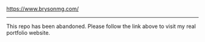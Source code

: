 https://www.brysonmg.com/

---
This repo has been abandoned. Please follow the link above to visit my real portfolio website.
